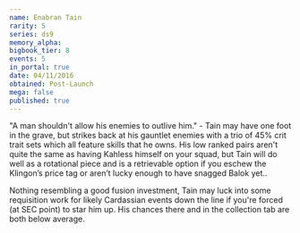 ```yaml
---
name: Enabran Tain
rarity: 5
series: ds9
memory_alpha:
bigbook_tier: 8
events: 5
in_portal: true
date: 04/11/2016
obtained: Post-Launch
mega: false
published: true
---
```


"A man shouldn't allow his enemies to outlive him." - Tain may have one foot in the grave, but strikes back at his gauntlet enemies with a trio of 45% crit trait sets which all feature skills that he owns. His low ranked pairs aren't quite the same as having Kahless himself on your squad, but Tain will do well as a rotational piece and is a retrievable option if you eschew the Klingon’s price tag or aren’t lucky enough to have snagged Balok yet..

Nothing resembling a good fusion investment, Tain may luck into some requisition work for likely Cardassian events down the line if you're forced (at SEC point) to star him up. His chances there and in the collection tab are both below average.
